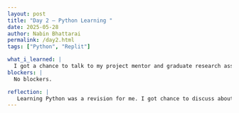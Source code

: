 ```yaml
---
layout: post
title: "Day 2 – Python Learning "
date: 2025-05-28
author: Nabin Bhattarai
permalink: /day2.html
tags: ["Python", "Replit"]

what_i_learned: |
  I got a chance to talk to my project mentor and graduate research assistant, and got to know a little bit about project that I will be working on. We talked through how we are going to go through our projects. I learned about Lists, sets and dictionary in Python. Using Replit, I did some coding on how to add and delete elements, how to go through all the elements and how to create different data structures. We played Headband game and it was fun.
blockers: |
  No blockers.

reflection: |
   Learning Python was a revision for me. I got chance to discuss about the concepts that I had already studied and refresh it. It was good to know and talk to my project mentor and grdauate research assistant.
---
```

